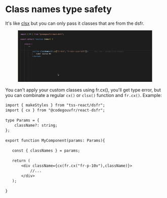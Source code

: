 # Class names type safety

It's like [clsx](https://www.npmjs.com/package/clsx) but you can only pass it classes that are from the dsfr. &#x20;

<figure><img src=".gitbook/assets/frcx.gif" alt=""><figcaption></figcaption></figure>

You can't apply your custom classes using fr.cx(), you'll get type error, but you can combinate a regular `cx()` or `clsx()` function and `fr.cx()`. Example: &#x20;

```tsx
import { makeStyles } from "tss-react/dsfr";
import { cx } from "@codegouvfr/react-dsfr";  

type Params = {
    className?: string;
};

export function MyComponent(params: Params){

   const { classNames } = params;  
   
   return (
       <div className={cx(fr.cx("fr-p-10v"),className)}>
           //...
       </div>
   );

}
```
